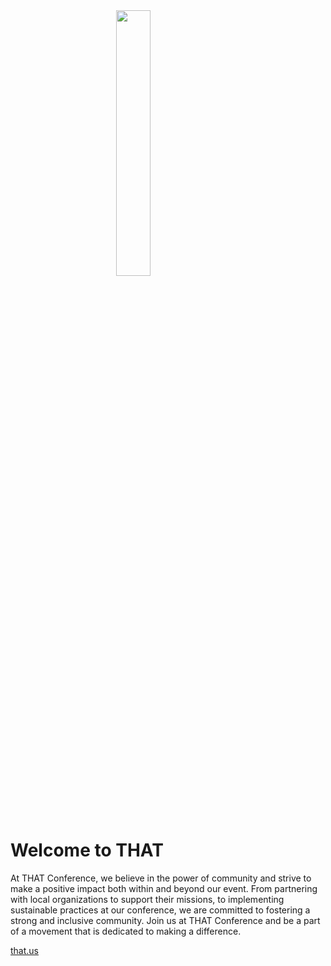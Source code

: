 <img src="./THAT ConferenceWordTree-cropped.svg" style="width:33%; margin:0 auto 40px auto; display:block;" />

# Welcome to THAT

At THAT Conference, we believe in the power of community and strive to make a positive impact both within and beyond our event. From partnering with local organizations to support their missions, to implementing sustainable practices at our conference, we are committed to fostering a strong and inclusive community. Join us at THAT Conference and be a part of a movement that is dedicated to making a difference.

[that.us](https://that.us/?udm_source=github)
